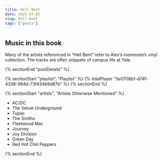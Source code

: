 ```yaml
---
title: Hell Bent
date: 2025-07-03
slug: hell-bent
tags: ["posts"]
---
```


## Music in this book

Many of the artists referenced in “Hell Bent” refer to Alex’s roommate’s vinyl collection. The tracks are often snippets of campus life at Yale.

{% sectionEnd "postDetails" %}

{% sectionStart "playlist", "Playlist" %}
{% tidalPlayer "5e0708b1-d74f-4338-984d-73f434b9d87b" %}
{% sectionEnd %}

{% sectionStart "artists", "Artists Otherwise Mentioned" %}

* AC/DC
* The Velvet Underground
* Tupac
* The Smiths
* Fleetwood Mac
* Journey
* Joy Division
* Green Day
* Red Hot Chili Peppers

{% sectionEnd %}